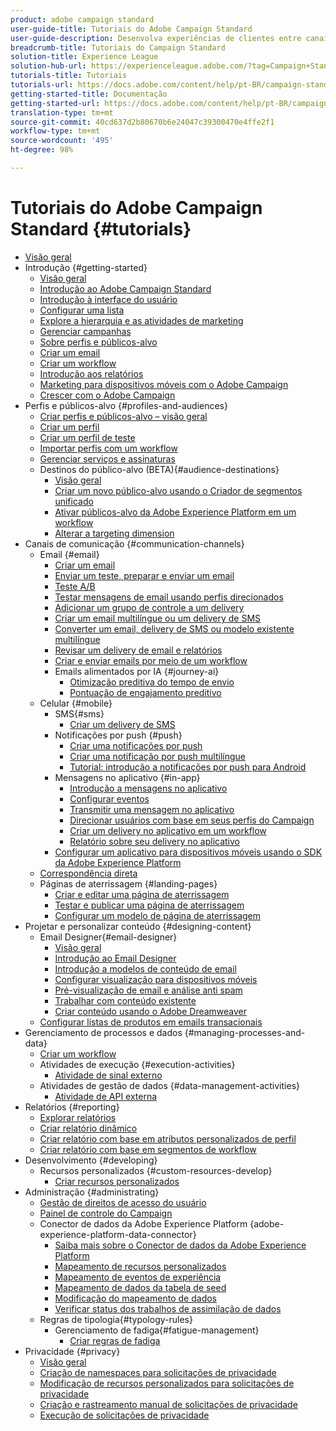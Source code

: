 ```yaml
---
product: adobe campaign standard
user-guide-title: Tutoriais do Adobe Campaign Standard
user-guide-description: Desenvolva experiências de clientes entre canais e crie um ambiente para a orquestração visual de campanhas, gerenciamento de interação em tempo real e execução entre canais.
breadcrumb-title: Tutoriais do Campaign Standard
solution-title: Experience League
solution-hub-url: https://experienceleague.adobe.com/?tag=Campaign+Standard#recommended/solutions/campaign
tutorials-title: Tutoriais
tutorials-url: https://docs.adobe.com/content/help/pt-BR/campaign-standard-learn/tutorials/overview.html
getting-started-title: Documentação
getting-started-url: https://docs.adobe.com/content/help/pt-BR/campaign-standard/using/campaign-standard-home.html
translation-type: tm+mt
source-git-commit: 40cd637d2b80670b6e24047c39300470e4ffe2f1
workflow-type: tm+mt
source-wordcount: '495'
ht-degree: 98%

---
```



# Tutoriais do Adobe Campaign Standard {#tutorials}

+ [Visão geral](/help/overview.md)
+ Introdução {#getting-started}
   + [Visão geral](/help/getting-started/getting-started-overview.md)
   + [Introdução ao Adobe Campaign Standard](/help/getting-started/adobe-campaign-standard-introduction.md)
   + [Introdução à interface do usuário](/help/getting-started/getting-started-with-the-ui.md)
   + [Configurar uma lista](/help/getting-started/configure-a-list.md)
   + [Explore a hierarquia e as atividades de marketing](/help/getting-started/explore-hierarchy-and-marketing-activities.md)
   + [Gerenciar campanhas](/help/getting-started/managing-campaigns.md)
   + [Sobre perfis e públicos-alvo](/help/getting-started/understanding-profiles-and-audiences.md)
   + [Criar um email](https://experienceleague.adobe.com/docs/campaign-standard-learn/tutorials/communication-channels/email/create-email-from-homepage.html)
   + [Criar um workflow](/help/managing-processes-and-data/create-workflow.md)
   + [Introdução aos relatórios](/help/getting-started/reporting-with-adobe-campaign-introduction.md)
   + [Marketing para dispositivos móveis com o Adobe Campaign](/help/getting-started/mobile-marketing-with-adobe-campaign.md)
   + [Crescer com o Adobe Campaign](/help/getting-started/growing-with-adobe-campaign.md)
+ Perfis e públicos-alvo {#profiles-and-audiences}
   + [Criar perfis e públicos-alvo – visão geral](/help/profiles-and-audiences/creating-profiles-and-audiences.md)
   + [Criar um perfil](/help/profiles-and-audiences/creating-a-profile.md)
   + [Criar um perfil de teste](/help/profiles-and-audiences/test-profiles.md)
   + [Importar perfis com um workflow](/help/managing-processes-and-data/importing-profiles.md)
   + [Gerenciar serviços e assinaturas](/help/managing-processes-and-data/services-and-subscriptions.md)
   + Destinos do público-alvo (BETA){#audience-destinations}
      + [Visão geral](/help/profiles-and-audiences/audience-destinations/audience-destinations-overview.md)
      + [Criar um novo público-alvo usando o Criador de segmentos unificado](/help/profiles-and-audiences/audience-destinations/creating-audiences-using-segment-builder.md) 
      + [Ativar públicos-alvo da Adobe Experience Platform em um workflow](/help/profiles-and-audiences/audience-destinations/activating-aep-audiences.md)
      + [Alterar a targeting dimension](/help/profiles-and-audiences/audience-destinations/changing-targeting-dimension.md)
+ Canais de comunicação {#communication-channels}
   + Email {#email}
      + [Criar um email](/help/communication-channels/email/create-email-from-homepage.md)
      + [Enviar um teste, preparar e enviar um email](/help/communication-channels/email/sending-test-preparing-sending-email.md)
      + [Teste A/B](/help/communication-channels/email/a-b-testing.md)
      + [Testar mensagens de email usando perfis direcionados](/help/communication-channels/email/profile-substitution.md)
      + [Adicionar um grupo de controle a um delivery](/help/communication-channels/email/control-groups.md)
      + [Criar um email multilíngue ou um delivery de SMS](/help/communication-channels/create-multilingual-deliveries.md)
      + [Converter um email, delivery de SMS ou modelo existente multilíngue](/help/communication-channels/covert-into-multilingual-deliveries.md)
      + [Revisar um delivery de email e relatórios](/help/communication-channels/email/reviewing-personalized-email-delivery-and-reports.md)
      + [Criar e enviar emails por meio de um workflow](/help/communication-channels/email/create-and-send-emails-via-workflow.md)
      + Emails alimentados por IA {#journey-ai}
         + [Otimização preditiva do tempo de envio](/help/communication-channels/email/ai-powered-emails/predictive-send-time-optimization.md)
         + [Pontuação de engajamento preditivo](/help/communication-channels/email/ai-powered-emails/predictive-engagement-scoring.md)
   + Celular {#mobile}
      + SMS{#sms}
         + [Criar um delivery de SMS](/help/communication-channels/mobile/sms/sms-delivery.md)
      + Notificações por push {#push}
         + [Criar uma notificações por push](/help/communication-channels/mobile/push-notifications/creating-a-push-notification.md)
         + [Criar uma notificação por push multilíngue](/help/communication-channels/mobile/push-notifications/creating-multilingual-push-notifications.md)
         + [Tutorial: introdução a notificações por push para Android](https://docs.adobe.com/content/help/pt-BR/campaign-standard-learn/getting-started-with-push-notifications-android/introduction.html)
      + Mensagens no aplicativo {#in-app}
         + [Introdução a mensagens no aplicativo](/help/communication-channels/mobile/in-app/in-app-message-overview.md)
         + [Configurar eventos](/help/communication-channels/mobile/in-app/configure-events.md)
         + [Transmitir uma mensagem no aplicativo](/help/communication-channels/mobile/in-app/broadcast-in-app-message.md)
         + [Direcionar usuários com base em seus perfis do Campaign](/help/communication-channels/mobile/in-app/target-users-based-on-campaign-profile.md)
         + [Criar um delivery no aplicativo em um workflow](/help/communication-channels/mobile/in-app/in-app-activity.md)
         + [Relatório sobre seu delivery no aplicativo](/help/communication-channels/mobile/in-app/in-app-reporting.md)
      + [Configurar um aplicativo para dispositivos móveis usando o SDK da Adobe Experience Platform](/help/communication-channels/mobile/configure-mobile-apps-using-aep-sdk.md) 
   + [Correspondência direta](/help/communication-channels/direct-mail/directmail.md)
   + Páginas de aterrissagem {#landing-pages} 
      + [Criar e editar uma página de aterrissagem](/help/communication-channels/landing-pages/landing-page-create-and-edit.md)
      + [Testar e publicar uma página de aterrissagem](/help/communication-channels/landing-pages/landing-page-test-and-publish.md)
      + [Configurar um modelo de página de aterrissagem](/help/communication-channels/landing-pages/landing-page-configure-templates.md)
+ Projetar e personalizar conteúdo {#designing-content}
   + Email Designer{#email-designer}
      + [Visão geral](/help/designing-content/email-designer/email-designer-overview.md)
      + [Introdução ao Email Designer](/help/designing-content/email-designer/getting-started-with-the-email-designer.md)
      + [Introdução a modelos de conteúdo de email](/help/designing-content/email-designer/email-content-templates.md)
      + [Configurar visualização para dispositivos móveis](/help/designing-content/email-designer/configure-the-mobile-view.md)
      + [Pré-visualização de email e análise anti spam](/help/designing-content/email-designer/preview-your-email.md)
      + [Trabalhar com conteúdo existente](/help/designing-content/email-designer/working-with-existing-content.md)
      + [Criar conteúdo usando o Adobe Dreamweaver](/help/designing-content/email-designer/dreamweaver-integration.md)
   + [Configurar listas de produtos em emails transacionais](/help/designing-content/product-listings-in-transactional-email.md)
+ Gerenciamento de processos e dados {#managing-processes-and-data}
   + [Criar um workflow](/help/managing-processes-and-data/create-workflow.md)
   + Atividades de execução {#execution-activities}
      + [Atividade de sinal externo](/help/managing-processes-and-data/execution-activities/external-signal-activity.md)
   + Atividades de gestão de dados {#data-management-activities}
      + [Atividade de API externa](/help/managing-processes-and-data/data-management-activities/external-api-activity.md)
+ Relatórios {#reporting}
   + [Explorar relatórios](/help/getting-started/exploring-reports.md)
   + [Criar relatório dinâmico](/help/reporting/creating-a-dynamic-report.md)
   + [Criar relatório com base em atributos personalizados de perfil](/help/reporting/custom-profile-attributes-dynamic-reports.md)
   + [Criar relatório com base em segmentos de workflow](/help/reporting/report-on-workflow-segments.md)
+ Desenvolvimento {#developing}
   + Recursos personalizados {#custom-resources-develop}
      + [Criar recursos personalizados](/help/managing-processes-and-data/custom-resources/creating-custom-resources.md)
+ Administração {#administrating}
   + [Gestão de direitos de acesso do usuário](/help/administrating/managing-user-access-rights.md)
   + [Painel de controle do Campaign](https://docs.adobe.com/content/help/pt-BR/campaign-standard-learn/control-panel/control-panel-overview.html)
   + Conector de dados da Adobe Experience Platform {adobe-experience-platform-data-connector}
      + [Saiba mais sobre o Conector de dados da Adobe Experience Platform](/help/administrating/adobe-experience-platform-data-connector/understanding-the-adobe-experience-platform-data-connector.md)
      + [Mapeamento de recursos personalizados](/help/administrating/adobe-experience-platform-data-connector/mapping-custom-resources.md)
      + [Mapeamento de eventos de experiência](/help/administrating/adobe-experience-platform-data-connector/mapping-experience-events.md)
      + [Mapeamento de dados da tabela de seed](/help/administrating/adobe-experience-platform-data-connector/mapping-seed-table-data.md)
      + [Modificação do mapeamento de dados](/help/administrating/adobe-experience-platform-data-connector/modifying-data-mapping.md)
      + [Verificar status dos trabalhos de assimilação de dados](/help/administrating/adobe-experience-platform-data-connector/checking-status-of-data-ingestion-jobs.md)
   + Regras de tipologia{#typology-rules}
      + Gerenciamento de fadiga{#fatigue-management}
         + [Criar regras de fadiga](/help/administrating/typology-rules/fatigue-management/create-fatigue-rules.md)
+ Privacidade {#privacy}
   + [Visão geral](/help/privacy/privacy-overview.md)
   + [Criação de namespaces para solicitações de privacidade](/help/privacy/namespaces-for-privacy-requests.md)
   + [Modificação de recursos personalizados para solicitações de privacidade](/help/privacy/custom-resources-for-privacy-requests.md)
   + [Criação e rastreamento manual de solicitações de privacidade](/help/privacy/create-and-track-privacy-requests.md)
   + [Execução de solicitações de privacidade](/help/privacy/execute-privacy-requests.md)